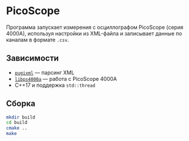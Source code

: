 # PicoScope

Программа запускает измерения с осциллографом PicoScope (серия 4000A), используя настройки из XML-файла и записывает данные по каналам в формате `.csv`.

## Зависимости

- [`pugixml`](https://pugixml.org/) — парсинг XML
- [`libps4000a`](https://github.com/picotech/picosdk-c-examples/tree/master/ps4000a) — работа с PicoScope 4000A
- C++17 и поддержка `std::thread`

## Сборка

```bash
mkdir build
cd build
cmake ..
make

